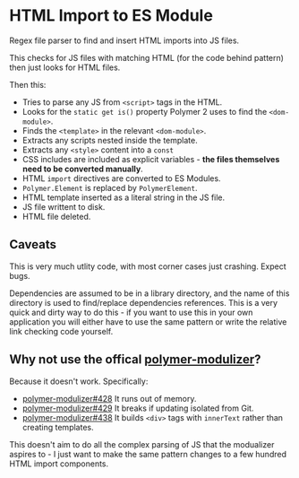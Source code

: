# HTML Import to ES Module
Regex file parser to find and insert HTML imports into JS files.

This checks for JS files with matching HTML (for the code behind pattern) then just looks for HTML files.

Then this:

- Tries to parse any JS from `<script>` tags in the HTML.
- Looks for the `static get is()` property Polymer 2 uses to find the `<dom-module>`.
- Finds the `<template>` in the relevant `<dom-module>`. 
- Extracts any scripts nested inside the template.
- Extracts any `<style>` content into a `const`
- CSS includes are included as explicit variables - **the files themselves need to be converted manually**.
- HTML `import` directives are converted to ES Modules.
- `Polymer.Element` is replaced by `PolymerElement`.
- HTML template inserted as a literal string in the JS file.
- JS file writtent to disk.
- HTML file deleted.

## Caveats

This is very much utlity code, with most corner cases just crashing. Expect bugs.

Dependencies are assumed to be in a library directory, and the name of this directory is used to find/replace dependencies references.
This is a very quick and dirty way to do this - if you want to use this in your own application you will either have to use the same pattern or write the relative link checking code yourself.

## Why not use the offical [polymer-modulizer](https://github.com/Polymer/polymer-modulizer)?

Because it doesn't work. 
Specifically:

- [polymer-modulizer#428](https://github.com/Polymer/polymer-modulizer/issues/428) It runs out of memory.
- [polymer-modulizer#429](https://github.com/Polymer/polymer-modulizer/issues/429) It breaks if updating isolated from Git.
- [polymer-modulizer#438](https://github.com/Polymer/polymer-modulizer/issues/438) It builds `<div>` tags with `innerText` rather than creating templates.

This doesn't aim to do all the complex parsing of JS that the modualizer aspires to - I just want to make the same pattern changes to a few hundred HTML import components.
